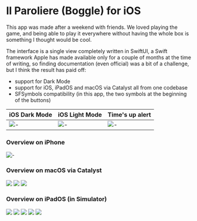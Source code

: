 # Il Paroliere (Boggle) for iOS

This app was made after a weekend with friends. We loved playing the game, 
and being able to play it everywhere without having the whole box is something I thought would be cool.

The interface is a single view completely written in SwiftUI, a Swift framework Apple has made available only for a couple of months 
at the time of writing, so finding documentation (even official) was a bit of a challenge, but I think the result has paid off:
- support for Dark Mode
- support for iOS, iPadOS and macOS via Catalyst all from one codebase
- SFSymbols compatibility (in this app, the two symbols at the beginning of the buttons)

iOS Dark Mode | iOS Light Mode | Time's up alert
--------------|----------------|------------
![-](https://imgur.com/CeK1pHk.png) | ![-](https://imgur.com/koRkQzQ.png) | ![-](https://imgur.com/GyBXVEZ.png)

### Overview on iPhone
![-](https://media.giphy.com/media/TfFLAHJxDJEFMBm16M/giphy.gif)

### Overview on macOS via Catalyst
![](https://imgur.com/QpkvuDm.png)
![](https://imgur.com/6nw2As0.png)
![](https://imgur.com/W2KkTuz.png)

### Overview on iPadOS (in Simulator)
![](https://imgur.com/GVvGLwL.png)
![](https://imgur.com/t42EmCm.png)
![](https://imgur.com/lS5wPGZ.png)
![](https://imgur.com/mVA8nzt.png)
![](https://imgur.com/FCMx6ac.png)
